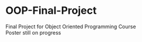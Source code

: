 # OOP-Final-Project
Final Project for Object Oriented Programming Course
<br>Poster still on progress
